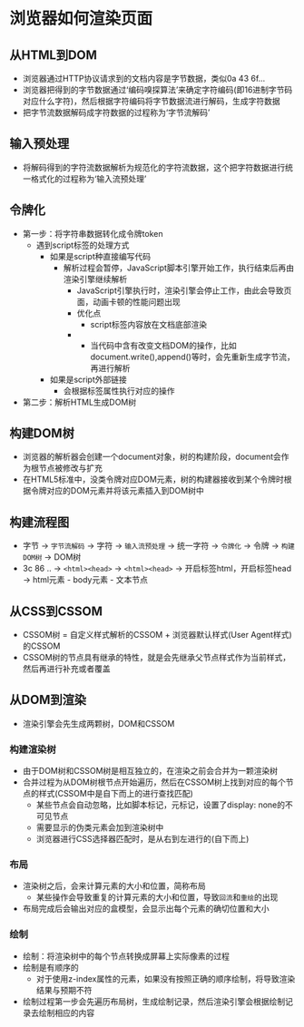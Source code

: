 # 浏览器如何渲染页面

## 从HTML到DOM

- 浏览器通过HTTP协议请求到的文档内容是字节数据，类似0a 43 6f...
- 浏览器把得到的字节数据通过‘编码嗅探算法’来确定字符编码(即16进制字节码对应什么字符)，然后根据字符编码将字节数据流进行解码，生成字符数据
- 把字节流数据解码成字符数据的过程称为‘字节流解码’

## 输入预处理

- 将解码得到的字符流数据解析为规范化的字符流数据，这个把字符数据进行统一格式化的过程称为‘输入流预处理’


## 令牌化

- 第一步：将字符串数据转化成令牌token
  - 遇到script标签的处理方式
    - 如果是script种直接编写代码
      - 解析过程会暂停，JavaScript脚本引擎开始工作，执行结束后再由渲染引擎继续解析
        - JavaScript引擎执行时，渲染引擎会停止工作，由此会导致页面，动画卡顿的性能问题出现
        - 优化点
          - script标签内容放在文档底部渲染
        - - 当代码中含有改变文档DOM的操作，比如document.write(),append()等时，会先重新生成字节流，再进行解析
    - 如果是script外部链接
      - 会根据标签属性执行对应的操作
- 第二步：解析HTML生成DOM树


## 构建DOM树

- 浏览器的解析器会创建一个document对象，树的构建阶段，document会作为根节点被修改与扩充
- 在HTML5标准中，没类令牌对应DOM元素，树的构建器接收到某个令牌时根据令牌对应的DOM元素并将该元素插入到DOM树中


## 构建流程图

- 字节 -> `字节流解码` -> 字符 -> `输入流预处理` -> 统一字符 -> `令牌化` -> 令牌 -> `构建DOM树` -> DOM树
- 3c 86 .. -> `<html><head>` -> `<html><head>` -> 开启标签html，开启标签head -> html元素 - body元素 - 文本节点


## 从CSS到CSSOM

- CSSOM树 = 自定义样式解析的CSSOM + 浏览器默认样式(User Agent样式)的CSSOM
- CSSOM树的节点具有继承的特性，就是会先继承父节点样式作为当前样式，然后再进行补充或者覆盖


## 从DOM到渲染

- 渲染引擎会先生成两颗树，DOM和CSSOM

### 构建渲染树

- 由于DOM树和CSSOM树是相互独立的，在渲染之前会合并为一颗渲染树
- 合并过程为从DOM树根节点开始遍历，然后在CSSOM树上找到对应的每个节点的样式(CSSOM中是自下而上的进行查找匹配)
  - 某些节点会自动忽略，比如脚本标记，元标记，设置了display: none的不可见节点
  - 需要显示的伪类元素会加到渲染树中
  - 浏览器进行CSS选择器匹配时，是从右到左进行的(自下而上)

### 布局

- 渲染树之后，会来计算元素的大小和位置，简称布局
  - 某些操作会导致重复的计算元素的大小和位置，导致`回流`和`重绘`的出现
- 布局完成后会输出对应的盒模型，会显示出每个元素的确切位置和大小

### 绘制

- 绘制：将渲染树中的每个节点转换成屏幕上实际像素的过程
- 绘制是有顺序的
  - 对于使用z-index属性的元素，如果没有按照正确的顺序绘制，将导致渲染结果与预期不符
- 绘制过程第一步会先遍历布局树，生成绘制记录，然后渲染引擎会根据绘制记录去绘制相应的内容